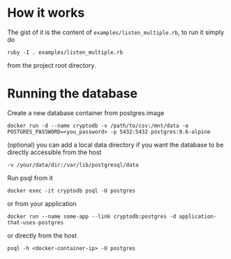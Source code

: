 # How it works

The gist of it is the content of `examples/listen_multiple.rb`, to run it simply do
```
ruby -I . examples/listen_multiple.rb
```
from the project root directory.

# Running the database

Create a new database container from postgres image

```
docker run -d --name cryptodb -v /path/to/csv:/mnt/data -e POSTGRES_PASSWORD=<you_password> -p 5432:5432 postgres:9.6-alpine
```
(optional) you can add a local data directory if you want the database to be directly accessible from the host
```
-v /your/data/dir:/var/lib/postgresql/data
```

Run psql from it

```
docker exec -it cryptodb psql -U postgres
```

or from your application

```
docker run --name some-app --link cryptodb:postgres -d application-that-uses-postgres
```

or directly from the host

```
psql -h <docker-container-ip> -U postgres
```

